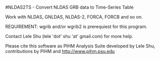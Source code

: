 #NLDAS2TS  - Convert NLDAS GRB data to Time-Series Table

Work with NLDAS, GNLDAS, NLDAS-2, FORCA, FORCB and so on.

REQUIREMENT: wgrib and/or wgrib2 is prerequiest for this program.


Contact Lele Shu (lele 'dot' shu 'at' gmail.com) for more help.

Please cite this software as PIHM Analysis Suite developed by Lele Shu, contributions by PIHM and http://www.pihm.psu.edu
